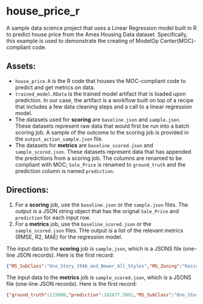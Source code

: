 # house_price_r
A sample data science project that uses a Linear Regression model built in R to predict house price from the Ames Housing Data dataset. Specifically, this example is used to demonstrate the creating of ModelOp Center(MOC)-compliant code.

## Assets:
- `house_price.R` is the R code that houses the MOC-compliant code to predict and get metrics on data.
- `trained_model.RData` is the trained model artifact that is loaded upon prediction. In our case, the artifact is a workflow built on top of a recipe that includes a few data cleaning steps and a call to a linear regression model.
- The datasets used for **scoring** are `baseline.json` and `sample.json`. These datasets represent raw data that would first be run into a batch scoring job. A sample of the outcome to the scoring job is provided in the `output_action_sample.json` file.
- The datasets for **metrics** are `baseline_scored.json` and `sample_scored.json`. These datasets represent data that has appended the predictions from a scoring job. The columns are renamed to be compliant with MOC; `Sale_Price` is renamed to `ground_truth` and the prediction column is named `prediction`.

## Directions:
1. For a **scoring** job, use the `baseline.json` or the `sample.json` files. The output is a JSON string object that has the orignal `Sale_Price` and `prediction` for each input row.
2. For a **metrics** job, use the `baseline_scored.json` or the `sample_scored.json` files. THe output is a list of the relevant metrics (RMSE, R2, MAE) for the regression model.

The input data to the **scoring** job is `sample.json`, which is a JSONS file (one-line JSON records). Here is the first record:
```json
{"MS_SubClass":"One_Story_1946_and_Newer_All_Styles","MS_Zoning":"Residential_Low_Density","Lot_Frontage":141,"Lot_Area":31770,"Street":"Pave","Alley":"No_Alley_Access","Lot_Shape":"Slightly_Irregular","Land_Contour":"Lvl","Utilities":"AllPub","Lot_Config":"Corner","Land_Slope":"Gtl","Neighborhood":"North_Ames","Condition_1":"Norm","Condition_2":"Norm","Bldg_Type":"OneFam","House_Style":"One_Story","Overall_Cond":"Average","Year_Built":1960,"Year_Remod_Add":1960,"Roof_Style":"Hip","Roof_Matl":"CompShg","Exterior_1st":"BrkFace","Exterior_2nd":"Plywood","Mas_Vnr_Type":"Stone","Mas_Vnr_Area":112,"Exter_Cond":"Typical","Foundation":"CBlock","Bsmt_Cond":"Good","Bsmt_Exposure":"Gd","BsmtFin_Type_1":"BLQ","BsmtFin_SF_1":2,"BsmtFin_Type_2":"Unf","BsmtFin_SF_2":0,"Bsmt_Unf_SF":441,"Total_Bsmt_SF":1080,"Heating":"GasA","Heating_QC":"Fair","Central_Air":"Y","Electrical":"SBrkr","First_Flr_SF":1656,"Second_Flr_SF":0,"Gr_Liv_Area":1656,"Bsmt_Full_Bath":1,"Bsmt_Half_Bath":0,"Full_Bath":1,"Half_Bath":0,"Bedroom_AbvGr":3,"Kitchen_AbvGr":1,"TotRms_AbvGrd":7,"Functional":"Typ","Fireplaces":2,"Garage_Type":"Attchd","Garage_Finish":"Fin","Garage_Cars":2,"Garage_Area":528,"Garage_Cond":"Typical","Paved_Drive":"Partial_Pavement","Wood_Deck_SF":210,"Open_Porch_SF":62,"Enclosed_Porch":0,"Three_season_porch":0,"Screen_Porch":0,"Pool_Area":0,"Pool_QC":"No_Pool","Fence":"No_Fence","Misc_Feature":"None","Misc_Val":0,"Mo_Sold":5,"Year_Sold":2010,"Sale_Type":"WD ","Sale_Condition":"Normal","Sale_Price":215000,"Longitude":-93.6198,"Latitude":42.054}
```

The input data to the **metrics** job is `sample_scored.json`, which is a JSONS file (one-line JSON records). Here is the first record:
```json
{"ground_truth":215000,"prediction":182877.5881,"MS_SubClass":"One_Story_1946_and_Newer_All_Styles","MS_Zoning":"Residential_Low_Density","Lot_Frontage":141,"Lot_Area":31770,"Street":"Pave","Alley":"No_Alley_Access","Lot_Shape":"Slightly_Irregular","Land_Contour":"Lvl","Utilities":"AllPub","Lot_Config":"Corner","Land_Slope":"Gtl","Neighborhood":"North_Ames","Condition_1":"Norm","Condition_2":"Norm","Bldg_Type":"OneFam","House_Style":"One_Story","Overall_Cond":"Average","Year_Built":1960,"Year_Remod_Add":1960,"Roof_Style":"Hip","Roof_Matl":"CompShg","Exterior_1st":"BrkFace","Exterior_2nd":"Plywood","Mas_Vnr_Type":"Stone","Mas_Vnr_Area":112,"Exter_Cond":"Typical","Foundation":"CBlock","Bsmt_Cond":"Good","Bsmt_Exposure":"Gd","BsmtFin_Type_1":"BLQ","BsmtFin_SF_1":2,"BsmtFin_Type_2":"Unf","BsmtFin_SF_2":0,"Bsmt_Unf_SF":441,"Total_Bsmt_SF":1080,"Heating":"GasA","Heating_QC":"Fair","Central_Air":"Y","Electrical":"SBrkr","First_Flr_SF":1656,"Second_Flr_SF":0,"Gr_Liv_Area":1656,"Bsmt_Full_Bath":1,"Bsmt_Half_Bath":0,"Full_Bath":1,"Half_Bath":0,"Bedroom_AbvGr":3,"Kitchen_AbvGr":1,"TotRms_AbvGrd":7,"Functional":"Typ","Fireplaces":2,"Garage_Type":"Attchd","Garage_Finish":"Fin","Garage_Cars":2,"Garage_Area":528,"Garage_Cond":"Typical","Paved_Drive":"Partial_Pavement","Wood_Deck_SF":210,"Open_Porch_SF":62,"Enclosed_Porch":0,"Three_season_porch":0,"Screen_Porch":0,"Pool_Area":0,"Pool_QC":"No_Pool","Fence":"No_Fence","Misc_Feature":"None","Misc_Val":0,"Mo_Sold":5,"Year_Sold":2010,"Sale_Type":"WD ","Sale_Condition":"Normal","Longitude":-93.6198,"Latitude":42.054}
```
